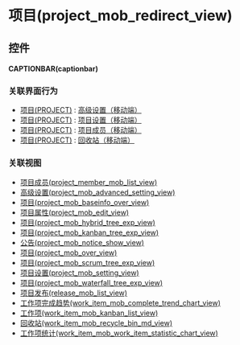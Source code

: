 # 项目(project_mob_redirect_view)  <!-- {docsify-ignore-all} -->



## 控件
#### CAPTIONBAR(captionbar)


### 关联界面行为
  * [项目(PROJECT)](module/ProjMgmt/project) : [高级设置（移动端）](module/ProjMgmt/project#界面行为)
  * [项目(PROJECT)](module/ProjMgmt/project) : [项目设置（移动端）](module/ProjMgmt/project#界面行为)
  * [项目(PROJECT)](module/ProjMgmt/project) : [项目成员（移动端）](module/ProjMgmt/project#界面行为)
  * [项目(PROJECT)](module/ProjMgmt/project) : [回收站（移动端）](module/ProjMgmt/project#界面行为)

### 关联视图
  * [项目成员(project_member_mob_list_view)](app/view/project_member_mob_list_view)
  * [高级设置(project_mob_advanced_setting_view)](app/view/project_mob_advanced_setting_view)
  * [项目(project_mob_baseinfo_over_view)](app/view/project_mob_baseinfo_over_view)
  * [项目属性(project_mob_edit_view)](app/view/project_mob_edit_view)
  * [项目(project_mob_hybrid_tree_exp_view)](app/view/project_mob_hybrid_tree_exp_view)
  * [项目(project_mob_kanban_tree_exp_view)](app/view/project_mob_kanban_tree_exp_view)
  * [公告(project_mob_notice_show_view)](app/view/project_mob_notice_show_view)
  * [项目(project_mob_over_view)](app/view/project_mob_over_view)
  * [项目(project_mob_scrum_tree_exp_view)](app/view/project_mob_scrum_tree_exp_view)
  * [项目设置(project_mob_setting_view)](app/view/project_mob_setting_view)
  * [项目(project_mob_waterfall_tree_exp_view)](app/view/project_mob_waterfall_tree_exp_view)
  * [项目发布(release_mob_list_view)](app/view/release_mob_list_view)
  * [工作项完成趋势(work_item_mob_complete_trend_chart_view)](app/view/work_item_mob_complete_trend_chart_view)
  * [工作项(work_item_mob_kanban_list_view)](app/view/work_item_mob_kanban_list_view)
  * [回收站(work_item_mob_recycle_bin_md_view)](app/view/work_item_mob_recycle_bin_md_view)
  * [工作项统计(work_item_mob_work_item_statistic_chart_view)](app/view/work_item_mob_work_item_statistic_chart_view)

<script>
 const { createApp } = Vue
  createApp({
    data() {
      return {

      }
    }
  }).use(ElementPlus).mount('#app')
</script>